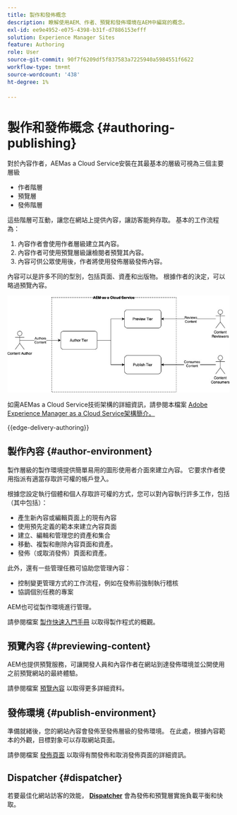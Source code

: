 ```yaml
---
title: 製作和發佈概念
description: 瞭解使用AEM、作者、預覽和發佈環境在AEM中編寫的概念。
exl-id: ee9e4952-e075-4398-b31f-d7886153efff
solution: Experience Manager Sites
feature: Authoring
role: User
source-git-commit: 90f7f6209df5f837583a7225940a5984551f6622
workflow-type: tm+mt
source-wordcount: '438'
ht-degree: 1%

---
```



# 製作和發佈概念 {#authoring-publishing}

對於內容作者，AEMas a Cloud Service安裝在其最基本的層級可視為三個主要層級

* 作者階層
* 預覽層
* 發佈階層

這些階層可互動，讓您在網站上提供內容，讓訪客能夠存取。 基本的工作流程為：

1. 內容作者會使用作者層級建立其內容。
1. 內容作者可使用預覽層級讓檢閱者預覽其內容。
1. 內容可供公眾使用後，作者將使用發佈層級發佈內容。

內容可以是許多不同的型別，包括頁面、資產和出版物。 根據作者的決定，可以略過預覽內容。

![作者、發佈者和Dispatcher圖](assets/author-publish.jpg)

如需AEMas a Cloud Service技術架構的詳細資訊，請參閱本檔案 [Adobe Experience Manager as a Cloud Service架構簡介。](/help/overview/architecture.md)

{{edge-delivery-authoring}}

## 製作內容 {#author-environment}

製作層級的製作環境提供簡單易用的圖形使用者介面來建立內容。 它要求作者使用指派有適當存取許可權的帳戶登入。

根據您設定執行個體和個人存取許可權的方式，您可以對內容執行許多工作，包括（其中包括）：

* 產生新內容或編輯頁面上的現有內容
* 使用預先定義的範本來建立內容頁面
* 建立、編輯和管理您的資產和集合
* 移動、複製和刪除內容頁面和資產。
* 發佈（或取消發佈）頁面和資產。

此外，還有一些管理任務可協助您管理內容：

* 控制變更管理方式的工作流程，例如在發佈前強制執行稽核
* 協調個別任務的專案

AEM也可從製作環境進行管理。

請參閱檔案 [製作快速入門手冊](/help/sites-cloud/authoring/quick-start.md) 以取得製作程式的概觀。

## 預覽內容 {#previewing-content}

AEM也提供預覽服務，可讓開發人員和內容作者在網站到達發佈環境並公開使用之前預覽網站的最終體驗。

請參閱檔案 [預覽內容](/help/sites-cloud/authoring/sites-console/previewing-content.md) 以取得更多詳細資料。

## 發佈環境 {#publish-environment}

準備就緒後，您的網站內容會發佈至發佈層級的發佈環境。 在此處，根據內容範本的外觀，目標對象可以存取網站頁面。

請參閱檔案 [發佈頁面](/help/sites-cloud/authoring/sites-console/publishing-pages.md) 以取得有關發佈和取消發佈頁面的詳細資訊。

## Dispatcher {#dispatcher}

若要最佳化網站訪客的效能， **[Dispatcher](/help/implementing/dispatcher/overview.md)** 會為發佈和預覽層實施負載平衡和快取。
